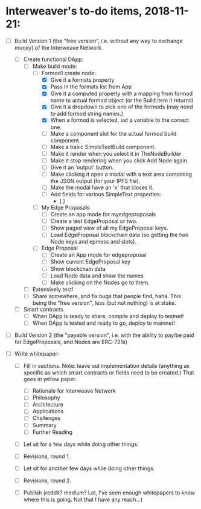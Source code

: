 # Interweaver's to-do items, 2018-11-21:


- [ ] Build Version 1 (the "free version", i.e. without any way to exchange money) of the Interweave Network.
  - [ ] Create functional DApp:
    - [ ] Make build mode:
      - [ ] Formod1 create node:
        - [X] Give it a formats property
        - [X] Pass in the formats list from App
        - [X] Give it a computed property with a mapping from formod name to actual formod object (or the Build item it returns)
        - [X] Give it a dropdown to pick one of the formods (may need to add formod string names.)
        - [X] When a formod is selected, set a variable to the correct one.
        - [ ] Make a component slot for the actual formod build component.
        - [ ] Make a basic SimpleTextBuild component.
        - [ ] Make it render when you select it in TheNodeBuilder
        - [ ] Make it stop rendering when you click Add Node again.
        - [ ] Give it an 'output' button.
        - [ ] Make clicking it open a modal with a text area containing the JSON output (for your IPFS file).
        - [ ] Make the modal have an 'x' that closes it.
        - [ ] Add fields for various SimpleText properties:
          - [ ]
      - [ ] My Edge Proposals
        - [ ] Create an app mode for myedgeproposals
        - [ ] Create a test EdgeProposal or two.
        - [ ] Show paged view of all my EdgeProposal keys.
        - [ ] Load EdgeProposal blockchain data (so getting the two Node keys and epmess and slots).
      - [ ] Edge Proposal
        - [ ] Create an App mode for edgeproposal
        - [ ] Show current EdgeProposal key
        - [ ] Show blockchain data
        - [ ] Load Node data and show the names
        - [ ] Make clicking on the Nodes go to them.
    - [ ] Extensively test!
    - [ ] Share somewhere, and fix bugs that people find, haha. This being the "free version", less (but not nothing) is at stake.
  - [ ] Smart contracts
    - [ ] When DApp is ready to share, compile and deploy to testnet!
    - [ ] When DApp is tested and ready to go, deploy to mainnet!
    
- [ ] Build Version 2 (the "payable version", i.e. with the ability to pay/be paid for EdgeProposals, and Nodes are ERC-721s)

- [ ] Write whitepaper:
    - [ ] Fill in sections. Note: leave out implementation details (anything as specific as which smart contracts or fields need to be created.) That goes in yellow paper.
      - [ ] Rationale for Interweave Network
      - [ ] Philosophy
      - [ ] Architecture
      - [ ] Applications
      - [ ] Challenges
      - [ ] Summary
      - [ ] Further Reading
    - [ ] Let sit for a few days while doing other things.
    - [ ] Revisions, round 1.
    - [ ] Let sit for another few days while doing other things.
    - [ ] Revisions, round 2.
    - [ ] Publish (reddit? medium? Lol, I've seen enough whitepapers to know where this is going. Not that I have any reach...)
 



 
